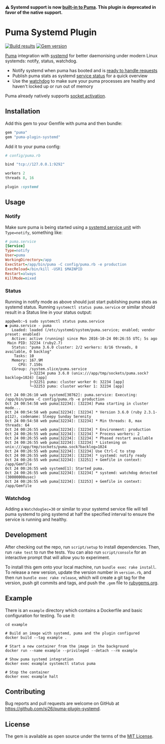 **⚠️ Systemd support is now [built-in to Puma](https://github.com/puma/puma/blob/master/docs/systemd.md). This plugin is deprecated in favor of the native support.**

# Puma Systemd Plugin

[![Build results](http://img.shields.io/travis/sj26/puma-plugin-systemd/master.svg)](https://travis-ci.org/sj26/puma-plugin-systemd) 
[![Gem version](http://img.shields.io/gem/v/puma-plugin-systemd.svg)](https://rubygems.org/gems/puma-plugin-systemd)

[Puma][puma] integration with [systemd](systemd) for better daemonising under
modern Linux systemds: notify, status, watchdog.

* Notify systemd when puma has booted and is [ready to handle requests][ready]
* Publish puma stats as systemd [service status][status] for a quick overview
* Use the [watchdog][watchdog] to make sure your puma processes are healthy
  and haven't locked up or run out of memory

Puma already natively supports [socket activation][socket-activation].

  [puma]: https://github.com/puma/puma
  [systemd]: https://www.freedesktop.org/wiki/Software/systemd/
  [ready]: https://www.freedesktop.org/software/systemd/man/sd_notify.html#READY=1
  [status]: https://www.freedesktop.org/software/systemd/man/sd_notify.html#STATUS=...
  [watchdog]: https://www.freedesktop.org/software/systemd/man/sd_notify.html#WATCHDOG=1
  [socket-activation]: http://github.com/puma/puma/blob/master/docs/systemd.md#socket-activation

## Installation

Add this gem to your Gemfile with puma and then bundle:

```ruby
gem "puma"
gem "puma-plugin-systemd"
```

Add it to your puma config:

```ruby
# config/puma.rb

bind "tcp://127.0.0.1:9292"

workers 2
threads 8, 16

plugin :systemd
```

## Usage

### Notify

Make sure puma is being started using a [systemd service unit][systemd-service]
with `Type=notify`, something like:

```ini
# puma.service
[Service]
Type=notify
User=puma
WorkingDirectory=/app
ExecStart=/app/bin/puma -C config/puma.rb -e production
ExecReload=/bin/kill -USR1 $MAINPID
Restart=always
KillMode=mixed
```

  [systemd-service]: https://www.freedesktop.org/software/systemd/man/systemd.service.html

### Status

Running in notify mode as above should just start publishing puma stats as
systemd status. Running `systemctl status puma.service` or similar should
result in a Status line in your status output:

```
app@web:~$ sudo systemctl status puma.service
● puma.service - puma
   Loaded: loaded (/etc/systemd/system/puma.service; enabled; vendor preset: enabled)
   Active: active (running) since Mon 2016-10-24 00:26:55 UTC; 5s ago
 Main PID: 32234 (ruby2.7)
   Status: "puma 3.6.0 cluster: 2/2 workers: 8/16 threads, 8 available, 0 backlog"
    Tasks: 10
   Memory: 167.9M
      CPU: 7.150s
   CGroup: /system.slice/puma.service
           ├─32234 puma 3.6.0 (unix:///app/tmp/sockets/puma.sock?backlog=1024) [app]
           ├─32251 puma: cluster worker 0: 32234 [app]
           └─32253 puma: cluster worker 1: 32234 [app]

Oct 24 00:26:10 web systemd[30762]: puma.service: Executing: /app/bin/puma -C config/puma.rb -e production
Oct 24 00:54:58 web puma[32234]: [32234] Puma starting in cluster mode...
Oct 24 00:54:58 web puma[32234]: [32234] * Version 3.6.0 (ruby 2.3.1-p112), codename: Sleepy Sunday Serenity
Oct 24 00:54:58 web puma[32234]: [32234] * Min threads: 8, max threads: 64
Oct 24 00:26:55 web puma[32234]: [32234] * Environment: production
Oct 24 00:26:55 web puma[32234]: [32234] * Process workers: 2
Oct 24 00:26:55 web puma[32234]: [32234] * Phased restart available
Oct 24 00:26:55 web puma[32234]: [32234] * Listening on unix:///app/tmp/sockets/puma.sock?backlog=1024
Oct 24 00:26:55 web puma[32234]: [32234] Use Ctrl-C to stop
Oct 24 00:26:55 web puma[32234]: [32234] * systemd: notify ready
Oct 24 00:26:55 web puma[32234]: [32251] + Gemfile in context: /app/Gemfile
Oct 24 00:26:55 web systemd[1]: Started puma.
Oct 24 00:26:55 web puma[32234]: [32234] * systemd: watchdog detected (30000000usec)
Oct 24 00:26:55 web puma[32234]: [32253] + Gemfile in context: /app/Gemfile
```

### Watchdog

Adding a `WatchdogSec=30` or similar to your systemd service file will tell
puma systemd to ping systemd at half the specified interval to ensure the
service is running and healthy.

## Development

After checking out the repo, run `script/setup` to install dependencies. Then,
run `rake test` to run the tests. You can also run `script/console` for an
interactive prompt that will allow you to experiment.

To install this gem onto your local machine, run `bundle exec rake install`. To
release a new version, update the version number in `version.rb`, and then run
`bundle exec rake release`, which will create a git tag for the version, push
git commits and tags, and push the `.gem` file to [rubygems.org](https://rubygems.org).

## Example

There is an `example` directory which contains a Dockerfile and basic
configuration for testing. To use it:

```
cd example

# Build an image with systemd, puma and the plugin configured
docker build --tag example .

# Start a new container from the image in the background
docker run --name example --privileged --detach --rm example

# Show puma systemd integration
docker exec example systemctl status puma

# Stop the container
docker exec example halt
```

## Contributing

Bug reports and pull requests are welcome on GitHub at
https://github.com/sj26/puma-plugin-systemd.

## License

The gem is available as open source under the terms of the [MIT License][license].

  [license]: http://opensource.org/licenses/MIT
